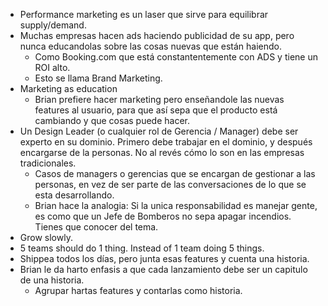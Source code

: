 - Performance marketing es un laser que sirve para equilibrar supply/demand.
- Muchas empresas hacen ads haciendo publicidad de su app, pero nunca educandolas sobre las cosas nuevas que están haiendo.
	- Como Booking.com que está constantentemente con ADS y tiene un ROI alto.
	- Esto se llama Brand Marketing.
- Marketing as education
	- Brian prefiere hacer marketing pero enseñandole las nuevas features al usuario, para que así sepa que el producto está cambiando y que cosas puede hacer.
- Un Design Leader (o cualquier rol de Gerencia / Manager) debe ser experto en su dominio. Primero debe trabajar en el dominio, y después encargarse de la personas. No al revés cómo lo son en las empresas tradicionales.
	- Casos de managers o gerencias que se encargan de gestionar a las personas, en vez de ser parte de las conversaciones de lo que se esta desarrollando.
	- Brian hace la analogia: Si la unica responsabilidad es manejar gente, es como que un Jefe de Bomberos no sepa apagar incendios. Tienes que conocer del tema.
- Grow slowly.
- 5 teams should do 1 thing. Instead of 1 team doing 5 things.
- Shippea todos los días, pero junta esas features y cuenta una historia.
- Brian le da harto enfasis a que cada lanzamiento debe ser un capitulo de una historia.
	- Agrupar hartas features y contarlas como historia.